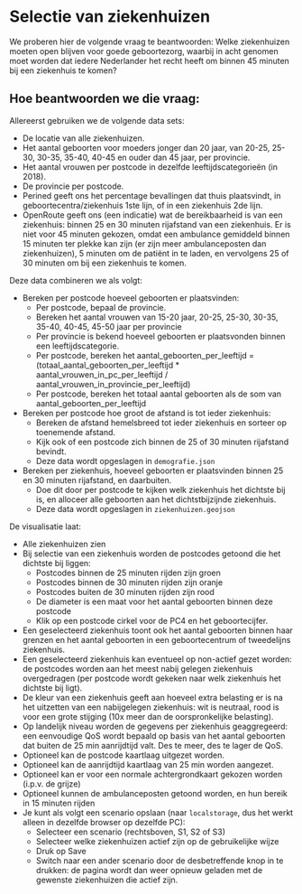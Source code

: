 # Selectie van ziekenhuizen

We proberen hier de volgende vraag te beantwoorden: Welke ziekenhuizen moeten open blijven voor goede geboortezorg,
waarbij in acht genomen moet worden dat iedere Nederlander het recht heeft om binnen 45 minuten bij een ziekenhuis te
komen?

## Hoe beantwoorden we die vraag:

Allereerst gebruiken we de volgende data sets:

- De locatie van alle ziekenhuizen.
- Het aantal geboorten voor moeders jonger dan 20 jaar, van 20-25, 25-30, 30-35, 35-40, 40-45 en ouder dan 45 jaar, per
  provincie.
- Het aantal vrouwen per postcode in dezelfde leeftijdscategorieën (in 2018).
- De provincie per postcode.
- Perined geeft ons het percentage bevallingen dat thuis plaatsvindt, in geboortecentra/ziekenhuis 1ste lijn, of in een
  ziekenhuis 2de lijn.
- OpenRoute geeft ons (een indicatie) wat de bereikbaarheid is van een ziekenhuis: binnen 25 en 30 minuten rijafstand
  van een ziekenhuis. Er is niet voor 45 minuten gekozen, omdat een ambulance gemiddeld binnen 15 minuten ter plekke kan
  zijn (er zijn meer ambulanceposten dan ziekenhuizen), 5 minuten om de patiënt in te laden, en vervolgens 25 of 30
  minuten om bij een ziekenhuis te komen.

Deze data combineren we als volgt:

- Bereken per postcode hoeveel geboorten er plaatsvinden:
  - Per postcode, bepaal de provincie.
  - Bereken het aantal vrouwen van 15-20 jaar, 20-25, 25-30, 30-35, 35-40, 40-45, 45-50 jaar per provincie
  - Per provincie is bekend hoeveel geboorten er plaatsvonden binnen een leeftijdscategorie.
  - Per postcode, bereken het aantal_geboorten_per_leeftijd = (totaal_aantal_geboorten_per_leeftijd \*
    aantal_vrouwen_in_pc_per_leeftijd / aantal_vrouwen_in_provincie_per_leeftijd)
  - Per postcode, bereken het totaal aantal geboorten als de som van aantal_geboorten_per_leeftijd
- Bereken per postcode hoe groot de afstand is tot ieder ziekenhuis:
  - Bereken de afstand hemelsbreed tot ieder ziekenhuis en sorteer op toenemende afstand.
  - Kijk ook of een postcode zich binnen de 25 of 30 minuten rijafstand bevindt.
  - Deze data wordt opgeslagen in `demografie.json`
- Bereken per ziekenhuis, hoeveel geboorten er plaatsvinden binnen 25 en 30 minuten rijafstand, en daarbuiten.
  - Doe dit door per postcode te kijken welk ziekenhuis het dichtste bij is, en alloceer alle geboorten aan het
    dichtstbijzijnde ziekenhuis.
  - Deze data wordt opgeslagen in `ziekenhuizen.geojson`

De visualisatie laat:

- Alle ziekenhuizen zien
- Bij selectie van een ziekenhuis worden de postcodes getoond die het dichtste bij liggen:
  - Postcodes binnen de 25 minuten rijden zijn groen
  - Postcodes binnen de 30 minuten rijden zijn oranje
  - Postcodes buiten de 30 minuten rijden zijn rood
  - De diameter is een maat voor het aantal geboorten binnen deze postcode
  - Klik op een postcode cirkel voor de PC4 en het geboortecijfer.
- Een geselecteerd ziekenhuis toont ook het aantal geboorten binnen haar grenzen en het aantal geboorten in een
  geboortecentrum of tweedelijns ziekenhuis.
- Een geselecteerd ziekenhuis kan eventueel op non-actief gezet worden: de postcodes worden aan het meest nabij gelegen
  ziekenhuis overgedragen (per postcode wordt gekeken naar welk ziekenhuis het dichtste bij ligt).
- De kleur van een ziekenhuis geeft aan hoeveel extra belasting er is na het uitzetten van een nabijgelegen ziekenhuis:
  wit is neutraal, rood is voor een grote stijging (10x meer dan de oorspronkelijke belasting).
- Op landelijk niveau worden de gegevens per ziekenhuis geaggregeerd: een eenvoudige QoS wordt bepaald op basis van het
  aantal geboorten dat buiten de 25 min aanrijdtijd valt. Des te meer, des te lager de QoS.
- Optioneel kan de postcode kaartlaag uitgezet worden.
- Optioneel kan de aanrijdtijd kaartlaag van 25 min worden aangezet.
- Optioneel kan er voor een normale achtergrondkaart gekozen worden (i.p.v. de grijze)
- Optioneel kunnen de ambulanceposten getoond worden, en hun bereik in 15 minuten rijden
- Je kunt als volgt een scenario opslaan (naar `localstorage`, dus het werkt alleen in dezelfde browser op dezelfde PC):
  - Selecteer een scenario (rechtsboven, S1, S2 of S3)
  - Selecteer welke ziekenhuizen actief zijn op de gebruikelijke wijze
  - Druk op Save
  - Switch naar een ander scenario door de desbetreffende knop in te drukken: de pagina wordt dan weer opnieuw geladen met de gewenste ziekenhuizen die actief zijn.
